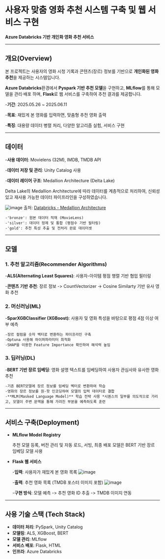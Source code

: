 # 사용자 맞춤 영화 추천 시스템 구축 및 웹 서비스 구현

**Azure Databricks 기반 개인화 영화 추천 서비스**

---

## 개요(Overview)

본 프로젝트는 사용자의 영화 시청 기록과 콘텐츠(장르) 정보를 기반으로 **개인화된 영화 추천**을 제공하는 시스템입니다.

**Azure Databricks**환경에서 **Pyspark 기반 추천 모델**을 구현하고,
**MLflow**를 통해 모델을 관리·배포 하며, **Flask**로 웹 서비스를 구축하여 추천 결과를 제공합니다.

-**기간**: 2025.05.26 ~ 2025.06.11

-**목표**: 재밌게 본 영화를 입력하면, 맞춤형 추천 영화 출력

-**특징**: 대용량 데이터 병렬 처리, 다양한 알고리즘 실험, 서비스 구현

---

## 데이터

-**사용 데이터**: Movielens (32M), IMDB, TMDB API

-**데이터 저장 및 관리**: Unity Catalog 사용

-**데이터 레이어 구조**: Medallion Architecture (Delta Lake)

Delta Lake의 Medallion Architecture에 따라 데이터를 계층적으로 처리하여, 신뢰성 있고 재사용 가능한 데이터 파이프라인을 구성하였습니다.

![image](https://github.com/user-attachments/assets/a8165b9e-a520-4678-941e-a9f80c653f16)
출처: [Databricks - Medallion Architecture](https://www.databricks.com/glossary/medallion-architecture)




    -'bronze': 원본 데이터 적재 (MovieLens)    
    -'silver': 데이터 정제 및 통합 (평점수 기반 필터링)
    -'gold': 추천 특성 추출 및 전처리 완료 데이터셋
   
---
   
## 모델

### 1. 추천 알고리즘(Recommender Algorithms)

-**ALS(Alternating Least Squares)**: 사용자-아이템 평점 행렬 기반 협업 필터링


-**콘텐츠 기반 추천**: 장르 정보 -> CountVectorizer -> Cosine Similarty 기반 유사 영화 추천
        

### 2. 머신러닝(ML)

-**SparXGBClassifier (XGBoost)**: 사용자 및 영화 특성을 바탕으로 평점 4점 이상 여부 예측

    -장르 컬럼을 숫자 벡터로 변환하는 파이프라인 구축
    -Optuna 사용해 하이퍼파라미터 최적화
    -SHAP을 이용한 Feature Importance 확인하여 해석력 높임

### 3. 딥러닝(DL)

-**BERT 기반 장르 임베딩**: 영화 설명 텍스트를 임베딩하여 사용자 관심사와 유사한 영화 추천 

    -기존 BERT모델에 장르 정보를 임베딩 벡터로 변환하여 학습
    -영화의 장르 정보를 원-핫 인코딩하여 모델의 입력 데이터로 결합
    -**MLM(Masked Language Model)** 학습 전략 사용 *시퀀스의 일부를 의도적으로 가리고, 모델이 주변 문맥을 통해 가려진 부분을 예측하도록 훈련

---

## 서비스 구축(Deployment)

- **MLflow Model Registry**

    추천 모델 등록, 버전 관리 및 자동 로드, 서빙, 최종 배포 모델은 BERT 기반 장르 임베딩 모델 사용
    
- **Flask 웹 서비스**

    -**입력**: 사용자가 재밌게 본 영화 목록
    ![image](https://github.com/user-attachments/assets/a4ea184a-ce8b-47d5-8238-36ab2e6b3377)
  
    -**출력**: 추천 영화 목록 (TMDB 포스터 이미지 포함)
    ![image](https://github.com/user-attachments/assets/3b344e73-cc74-4474-a323-85bafe677b6b)
  
    -**구현 방식**: 모델 예측 -> 추천 영화 ID 추출 -> TMDB 이미지 연동


---

## 사용 기술 스택 (Tech Stack)
- **데이터 처리**: PySpark, Unity Catalog  
- **모델링**: ALS, XGBoost, BERT  
- **모델 관리**: MLflow  
- **서비스 배포**: Flask, HTML  
- **인프라**: Azure Databricks


